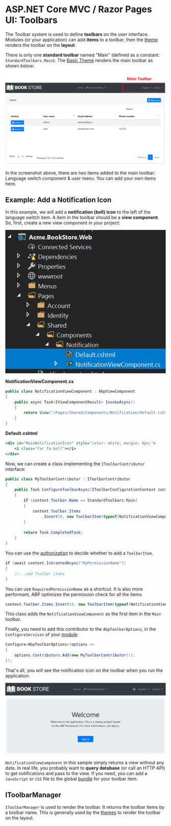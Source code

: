 # ASP.NET Core MVC / Razor Pages UI: Toolbars

The Toolbar system is used to define **toolbars** on the user interface. Modules (or your application) can add **items** to a toolbar, then the [theme](Theming.md) renders the toolbar on the **layout**.

There is only one **standard toolbar** named "Main" (defined as a constant: `StandardToolbars.Main`). The [Basic Theme](Basic-Theme) renders the main toolbar as shown below:

![bookstore-toolbar-highlighted](../../images/bookstore-toolbar-highlighted.png)

In the screenshot above, there are two items added to the main toolbar: Language switch component & user menu. You can add your own items here.

## Example: Add a Notification Icon

In this example, we will add a **notification (bell) icon** to the left of the language switch item. A item in the toolbar should be a **view component**. So, first, create a new view component in your project:

![bookstore-notification-view-component](../../images/bookstore-notification-view-component.png)

**NotificationViewComponent.cs**

````csharp
public class NotificationViewComponent : AbpViewComponent
{
    public async Task<IViewComponentResult> InvokeAsync()
    {
        return View("/Pages/Shared/Components/Notification/Default.cshtml");
    }
}
````

**Default.cshtml**

````xml
<div id="MainNotificationIcon" style="color: white; margin: 8px;">
    <i class="far fa-bell"></i>
</div>
````

Now, we can create a class implementing the `IToolbarContributor` interface:

````csharp
public class MyToolbarContributor : IToolbarContributor
{
    public Task ConfigureToolbarAsync(IToolbarConfigurationContext context)
    {
        if (context.Toolbar.Name == StandardToolbars.Main)
        {
            context.Toolbar.Items
                .Insert(0, new ToolbarItem(typeof(NotificationViewComponent)));
        }

        return Task.CompletedTask;
    }
}
````

You can use the [authorization](../../Authorization.md) to decide whether to add a `ToolbarItem`.

````csharp
if (await context.IsGrantedAsync("MyPermissionName"))
{
    //...add Toolbar items
}
````
You can use `RequiredPermissionName` as a shortcut. It is also more performant, ABP optimizes the permission check for all the items.

````csharp
context.Toolbar.Items.Insert(0, new ToolbarItem(typeof(NotificationViewComponent), requiredPermissionName: "MyPermissionName"));
````

This class adds the `NotificationViewComponent` as the first item in the `Main` toolbar.

Finally, you need to add this contributor to the `AbpToolbarOptions`, in the `ConfigureServices` of your [module](../../Module-Development-Basics.md):

````csharp
Configure<AbpToolbarOptions>(options =>
{
    options.Contributors.Add(new MyToolbarContributor());
});
````

That's all, you will see the notification icon on the toolbar when you run the application:

![bookstore-notification-icon-on-toolbar](../../images/bookstore-notification-icon-on-toolbar.png)

`NotificationViewComponent` in this sample simply returns a view without any data. In real life, you probably want to **query database** (or call an HTTP API) to get notifications and pass to the view. If you need, you can add a `JavaScript` or `CSS` file to the global [bundle](Bundling-Minification.md) for your toolbar item.

## IToolbarManager

`IToolbarManager` is used to render the toolbar. It returns the toolbar items by a toolbar name. This is generally used by the [themes](Theming.md) to render the toolbar on the layout.
